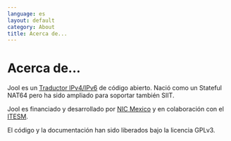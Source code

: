 ```yaml
---
language: es
layout: default
category: About
title: Acerca de...
---
```


# Acerca de...


Jool es un [Traductor IPv4/IPv6](intro-xlat.html) de código abierto. Nació como un Stateful NAT64 pero ha sido ampliado para soportar también SIIT.

Jool es financiado y desarrollado por [NIC Mexico](http://nicmexico.mx/) y en colaboración con el [ITESM](http://www.itesm.mx/).

El código y la documentación han sido liberados bajo la licencia GPLv3.

